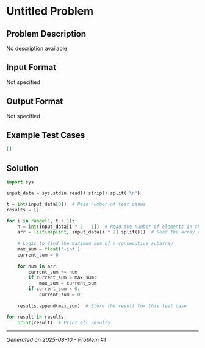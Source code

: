 # Untitled Problem

## Problem Description
No description available

## Input Format
Not specified

## Output Format
Not specified

## Example Test Cases
```json
[]
```

## Solution
```python
import sys

input_data = sys.stdin.read().strip().split('\n')

t = int(input_data[0])  # Read number of test cases
results = []

for i in range(1, t + 1):
    n = int(input_data[i * 2 - 1])  # Read the number of elements in the array
    arr = list(map(int, input_data[i * 2].split()))  # Read the array elements
    
    # Logic to find the maximum sum of a consecutive subarray
    max_sum = float('-inf')
    current_sum = 0
    
    for num in arr:
        current_sum += num
        if current_sum > max_sum:
            max_sum = current_sum
        if current_sum < 0:
            current_sum = 0
    
    results.append(max_sum)  # Store the result for this test case

for result in results:
    print(result)  # Print all results
```

---
*Generated on 2025-08-10 - Problem #1*